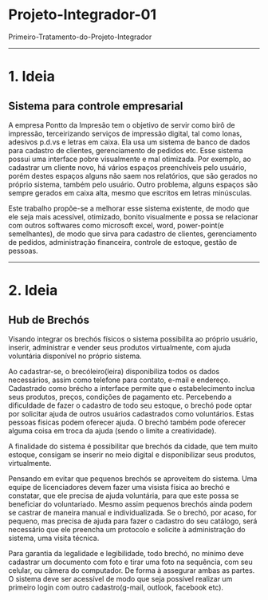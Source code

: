 # Projeto-Integrador-01
Primeiro-Tratamento-do-Projeto-Integrador

---

# 1. Ideia
## Sistema para controle empresarial
A empresa Pontto da Impresão tem o objetivo de servir como birô de impressão, terceirizando serviços de impressão digital, tal como lonas, adesivos p.d.vs e letras em caixa. Ela usa um sistema de banco de dados para cadastro de clientes, gerenciamento de pedidos etc. Esse sistema possui uma interface pobre visualmente e mal otimizada. Por exemplo, ao cadastrar um cliente novo, há vários espaços preenchíveis pelo usuário, porém destes espaços alguns não saem nos relatórios, que são gerados no próprio sistema, também pelo usuário. Outro problema, alguns espaços são sempre gerados em caixa alta, mesmo que escritos em letras minúsculas.

Este trabalho propõe-se a melhorar esse sistema existente, de modo que ele seja mais acessível, otimizado, bonito visualmente e possa se relacionar com outros softwares como microsoft excel, word, power-point(e semelhantes), de modo que sirva para cadastro de clientes, gerenciamento de pedidos, administração financeira, controle de estoque, gestão de pessoas.

---

# 2. Ideia
## Hub de Brechós
Visando integrar os brechós físicos o sistema possibilita ao próprio usuário, inserir, administrar e vender seus produtos virtualmente, com ajuda voluntária disponível no próprio sistema.

Ao cadastrar-se, o brecóleiro(leira) disponibiliza todos os dados necessários, assim como telefone para contato, e-mail e endereço. Cadastrado como brécho a interface permite que o estabelecimento inclua seus produtos, preços, condições de pagamento etc. Percebendo a dificuldade de fazer o cadastro de todo seu estoque, o brechó pode optar por solicitar ajuda de outros usuários cadastrados como voluntários. Estas pessoas fisicas podem oferecer ajuda. O brechó também pode oferecer alguma coisa em troca da ajuda (sendo o limite a creatividade).

A finalidade do sistema é possibilitar que brechós da cidade, que tem muito estoque, consigam se inserir no meio digital e disponibilizar seus produtos, virtualmente.

Pensando em evitar que pequenos brechós se aproveitem do sistema. Uma equipe de licenciadores devem fazer uma visista física ao brechó e constatar, que ele precisa de ajuda voluntária, para que este possa se beneficiar do voluntariado. Mesmo assim pequenos brechós ainda podem se castrar de maneira manual e individualizada. Se o brechó, por acaso, for pequeno, mas precisa de ajuda para fazer o cadastro do seu catálogo, será necessário que ele preencha um protocolo e solicite à administração do sistema, uma visita técnica.

Para garantia da legalidade e legibilidade, todo brechó, no minímo deve cadastrar um documento com foto e tirar uma foto na sequência, com seu celular, ou câmera do computador. De forma à assegurar ambas as partes. O sistema deve ser acessível de modo que seja possível realizar um primeiro login com outro cadastro(g-mail, outlook, facebook etc).

